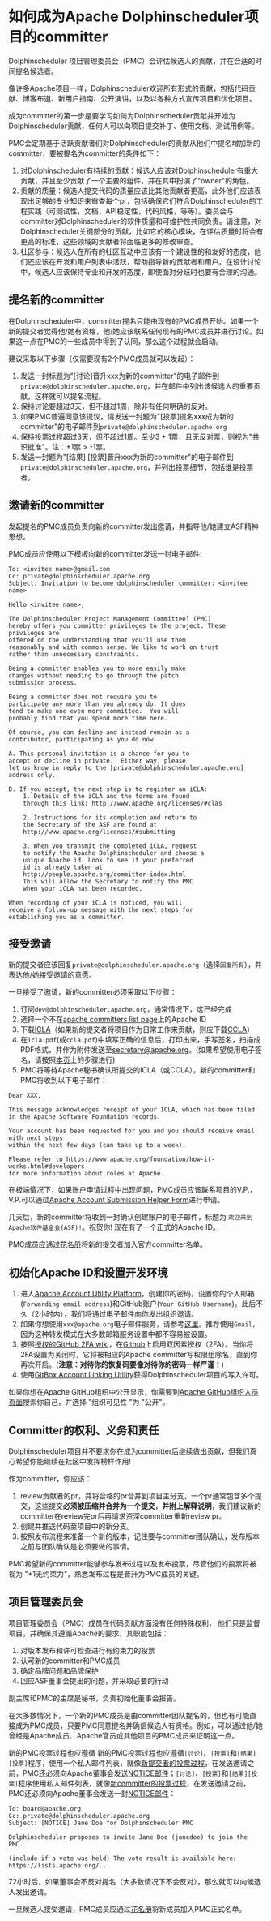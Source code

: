 # 如何成为Apache Dolphinscheduler项目的committer

Dolphinscheduler 项目管理委员会（PMC）会评估候选人的贡献，并在合适的时间提名候选者。

像许多Apache项目一样，Dolphinscheduler欢迎所有形式的贡献，包括代码贡献、博客布道、新用户指南、公开演讲，以及以各种方式宣传项目和优化项目。

成为committer的第一步是要学习如何为Dolphinscheduler贡献并开始为Dolphinscheduler贡献，任何人可以向项目提交补丁、使用文档、测试用例等。

PMC会定期基于活跃贡献者们对Dolphinscheduler的贡献从他们中提名增加新的committer，要被提名为committer的条件如下：

1. 对Dolphinscheduler有持续的贡献：候选人应该对Dolphinscheduler有重大贡献，并且至少贡献了一个主要的组件，并在其中扮演了"owner"的角色。
2. 贡献的质量：候选人提交代码的质量应该比其他贡献者更高，此外他们应该表现出足够的专业知识来审查每个pr，包括确保它们符合Dolphinscheduler的工程实践（可测试性，文档，API稳定性，代码风格，等等）。委员会与committer对Dolphinscheduler的软件质量和可维护性共同负责。请注意，对Dolphinscheduler关键部分的贡献，比如它的核心模块，在评估质量时将会有更高的标准，这些领域的贡献者将面临更多的修改审查。
3. 社区参与：候选人在所有的社区互动中应该有一个建设性的和友好的态度，他们还应该在开发和用户列表中活跃，帮助指导新的贡献者和用户。在设计讨论中，候选人应该保持专业和开发的态度，即使面对分歧时也要有合理的沟通。

## 提名新的committer

在Dolphinscheduler中，committer提名只能由现有的PMC成员开始。如果一个新的提交者觉得他/她有资格，他/她应该联系任何现有的PMC成员并进行讨论。如果这一点在PMC的一些成员中得到了认同，那么这个过程就会启动。

建议采取以下步骤（仅需要现有2个PMC成员就可以发起）：
1. 发送一封标题为"[讨论]晋升xxx为新的committer"的电子邮件到`private@dolphinscheduler.apache.org`，并在邮件中列出该候选人的重要贡献，这样就可以提名流程。
2. 保持讨论要超过3天，但不超过1周，除非有任何明确的反对。
3. 如果PMC普遍同意该提议，请发送一封题为"[投票]提名xxx成为新的committer"的电子邮件到`private@dolphinscheduler.apache.org`
4. 保持投票过程超过3天，但不超过1周。至少3 + 1票，且无反对票，则视为"共识批准"。注：+1票 > -1票。
5. 发送一封题为"[结果] [投票]晋升xxx为新的committer"的电子邮件到`private@dolphinscheduler.apache.org`，并列出投票细节，包括谁是投票者。

## 邀请新的committer

发起提名的PMC成员负责向新的committer发出邀请，并指导他/她建立ASF精神思想。

PMC成员应使用以下模板向新的committer发送一封电子邮件:
```
To: <invitee name>@gmail.com
Cc: private@dolphinscheduler.apache.org
Subject: Invitation to become dolphinscheduler committer: <invitee name>

Hello <invitee name>,

The Dolphinscheduler Project Management Committee] (PMC) 
hereby offers you committer privileges to the project. These privileges are
offered on the understanding that you'll use them
reasonably and with common sense. We like to work on trust
rather than unnecessary constraints.

Being a committer enables you to more easily make 
changes without needing to go through the patch 
submission process. 

Being a committer does not require you to 
participate any more than you already do. It does 
tend to make one even more committed.  You will 
probably find that you spend more time here.

Of course, you can decline and instead remain as a 
contributor, participating as you do now.

A. This personal invitation is a chance for you to 
accept or decline in private.  Either way, please 
let us know in reply to the [private@dolphinscheduler.apache.org] 
address only.

B. If you accept, the next step is to register an iCLA:
    1. Details of the iCLA and the forms are found 
    through this link: http://www.apache.org/licenses/#clas

    2. Instructions for its completion and return to 
    the Secretary of the ASF are found at
    http://www.apache.org/licenses/#submitting

    3. When you transmit the completed iCLA, request 
    to notify the Apache Dolphinscheduler and choose a 
    unique Apache id. Look to see if your preferred 
    id is already taken at 
    http://people.apache.org/committer-index.html     
    This will allow the Secretary to notify the PMC 
    when your iCLA has been recorded.

When recording of your iCLA is noticed, you will 
receive a follow-up message with the next steps for 
establishing you as a committer.
```

## 接受邀请

新的提交者应该回复`private@dolphinscheduler.apache.org`（选择`回复所有`），并表达他/她接受邀请的意愿。

一旦接受了邀请，新的committer必须采取以下步骤：
1. 订阅`dev@dolphinscheduler.apache.org`，通常情况下，这已经完成
2. 选择一个不在[apache committers list page](http://people.apache.org/committer-index.html)上的Apache ID
3. 下载[ICLA](https://www.apache.org/licenses/icla.pdf)（如果新的提交者将项目作为日常工作来贡献，则应下载[CCLA](http://www.apache.org/licenses/cla-corporate.pdf)）
4. 在`icla.pdf`(或`ccla.pdf`)中填写正确的信息后，打印出来，手写签名，扫描成PDF格式，并作为附件发送至[secretary@apache.org](mailto:secretary@apache.org)。(如果希望使用电子签名，请按照[本页](http://www.apache.org/licenses/contributor-agreements.html#submitting)上的步骤进行)
5. PMC将等待Apache秘书确认所提交的ICLA（或CCLA），新的committer和PMC将收到以下电子邮件：

```
Dear XXX,

This message acknowledges receipt of your ICLA, which has been filed in the Apache Software Foundation records.

Your account has been requested for you and you should receive email with next steps
within the next few days (can take up to a week).

Please refer to https://www.apache.org/foundation/how-it-works.html#developers
for more information about roles at Apache.
```

在极端情况下，如果账户申请过程中出现问题，PMC成员应该联系项目的V.P.，V.P.可以通过[Apache Account Submission Helper Form](https://whimsy.apache.org/officers/acreq)进行申请。

几天后，新的committer将收到一封确认创建账户的电子邮件，标题为 `欢迎来到Apache软件基金会(ASF)!`。祝贺你! 现在有了一个正式的Apache ID。

PMC成员应通过[花名册](https://whimsy.apache.org/roster/pmc/dolphinscheduler)将新的提交者加入官方committer名单。

## 初始化Apache ID和设置开发环境

1. 进入[Apache Account Utility Platform](https://id.apache.org/)，创建你的密码，设置你的个人邮箱(`Forwarding email address`)和GitHub账户(`Your GitHub Username`)。此后不久（2小时内），我们将通过电子邮件向你发出组织邀请。
2. 如果你想使用`xxx@apache.org`电子邮件服务，请参考[这里](https://infra.apache.org/committer-email.html)。推荐使用`Gmail`，因为这种转发模式在大多数邮箱服务设置中都不容易被设置。
3. 按照[授权的GitHub 2FA wiki](https://help.github.com/articles/configuring-two-factor-authentication-via-a-totp-mobile-app/)，在[Github](http://github.com/)上启用双因素授权（2FA）。当你将2FA设置为关闭时，它将被相应的Apache committer写权限组除名，直到你再次开启。(**注意：对待你的恢复码要像对待你的密码一样严谨！**)
4. 使用[GitBox Account Linking Utility](https://gitbox.apache.org/setup/)获得Dolphinscheduler项目的写入许可。

如果你想在Apache GitHub组织中公开显示，你需要到[Apache GitHub组织人员页面](https://github.com/orgs/apache/people)搜索你自己，并选择 "组织可见性 "为 "公开"。

## Committer的权利、义务和责任

Dolphinscheduler项目并不要求你在成为committer后继续做出贡献，但我们真心希望你能继续在社区中发挥榜样作用!

作为committer，你应该：
1. review贡献者的pr，并将合格的pr合并到项目主分支，一个pr通常包含多个提交，这些提交**必须被压缩并合并为一个提交**，**并附上解释说明**，我们建议新的committer在review完pr后再请求资深committer重新review pr。
2. 创建并推送代码至项目中的新分支。
3. 按照发布流程来准备一个新的版本，记住要与committer团队确认，发布版本之前与团队确认是必须要做的事情。

PMC希望新的committer能够参与发布过程以及发布投票，尽管他们的投票将被视为 "+1无约束力"，熟悉发布过程是晋升为PMC成员的关键。

## 项目管理委员会

项目管理委员会（PMC）成员在代码贡献方面没有任何特殊权利，
他们只是监督项目，并确保其遵循Apache的要求，其职能包括：

1. 对版本发布和许可检查进行有约束力的投票
2. 认可新的committer和PMC成员
3. 确定品牌问题和品牌保护
4. 回应ASF董事会提出的问题，并采取必要的行动

副主席和PMC的主席是秘书，负责初始化董事会报告。

在大多数情况下，一个新的PMC成员是由committer团队提名的，但也有可能直接成为PMC成员，只要PMC同意提名并确信候选人有资格。例如，可以通过他/她曾经是Apache成员、Apache官员或其他项目的PMC成员来证明这一点。

新的PMC投票过程也应遵循 新的PMC投票过程也应遵循`[讨论]`、`[投票]`和`[结果][投票]`程序，使用一个私人邮件列表，就像[新提交者的投票过程](#提名新的committer)，在发送邀请之前，PMC还必须向Apache董事会发送[NOTICE邮件](http://www.apache.org/dev/PMC.html#newPMC)；`[讨论]`、`[投票]`和`[结果][投票]`程序使用私人邮件列表，就像[新committer的投票过程](#提名新的committer)，在发送邀请之前，PMC还必须向Apache董事会发送一封[NOTICE邮件](http://www.apache.org/dev/PMC.html#newPMC)：

```
To: board@apache.org
Cc: private@dolphinscheduler.apache.org
Subject: [NOTICE] Jane Doe for Dolphinscheduler PMC

Dolphinscheduler proposes to invite Jane Doe (janedoe) to join the PMC.

(include if a vote was held) The vote result is available here: https://lists.apache.org/...
```

72小时后，如果董事会不反对提名（大多数情况下不会反对），那么就可以向候选人发出邀请。

一旦候选人接受邀请，PMC成员应通过[花名册](https://whimsy.apache.org/roster/pmc/dolphinscheduler)将新成员加入PMC正式名单。
